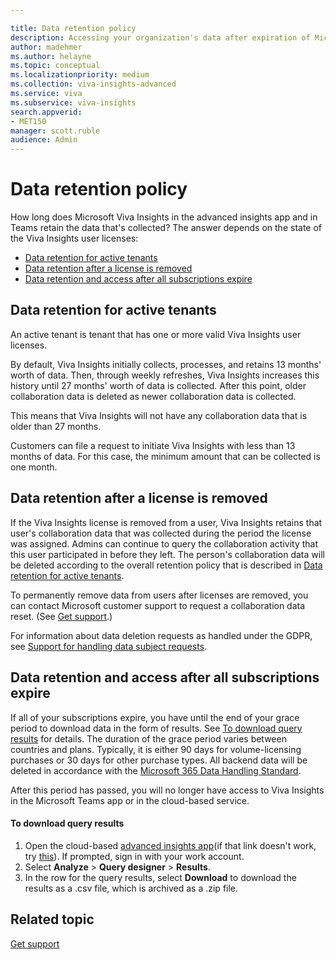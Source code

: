 ```yaml
---

title: Data retention policy
description: Accessing your organization's data after expiration of Microsoft Viva Insights subscriptions or removal of licenses
author: madehmer
ms.author: helayne
ms.topic: conceptual
ms.localizationpriority: medium 
ms.collection: viva-insights-advanced 
ms.service: viva 
ms.subservice: viva-insights 
search.appverid: 
- MET150 
manager: scott.ruble
audience: Admin
---
```


# Data retention policy

How long does Microsoft Viva Insights in the advanced insights app and in Teams retain the data that's collected? The answer depends on the state of the Viva Insights user licenses:

* [Data retention for active tenants](#data-retention-for-active-tenants)
* [Data retention after a license is removed](#data-retention-after-a-license-is-removed)
* [Data retention and access after all subscriptions expire](#data-retention-and-access-after-all-subscriptions-expire)

## Data retention for active tenants

An active tenant is tenant that has one or more valid Viva Insights user licenses.

By default, Viva Insights initially collects, processes, and retains 13 months' worth of data. Then, through weekly refreshes, Viva Insights increases this history until 27 months' worth of data is collected. After this point, older collaboration data is deleted as newer collaboration data is collected.

This means that Viva Insights will not have any collaboration data that is older than 27 months.

Customers can file a request to initiate Viva Insights with less than 13 months of data. For this case, the minimum amount that can be collected is one month.

## Data retention after a license is removed

If the Viva Insights license is removed from a user, Viva Insights retains that user's collaboration data that was collected during the period the license was assigned. Admins can continue to query the collaboration activity that this user participated in before they left. The person's collaboration data will be deleted according to the overall retention policy that is described in [Data retention for active tenants](#data-retention-for-active-tenants).

To permanently remove data from users after licenses are removed, you can contact Microsoft customer support to request a collaboration data reset. (See [Get support](../overview/getting-support.md).)

For information about data deletion requests as handled under the GDPR, see [Support for handling data subject requests](data-protection-considerations.md#support-for-handling-data-subject-requests).

## Data retention and access after all subscriptions expire

If all of your subscriptions expire, you have until the end of your grace period to download data in the form of results. See [To download query results](#to-download-query-results) for details. The duration of the grace period varies between countries and plans. Typically, it is either 90 days for volume-licensing purchases or 30 days for other purchase types. All backend data will be deleted in accordance with the [Microsoft 365 Data Handling Standard](/office365/Enterprise/office-365-data-retention-deletion-and-destruction-overview).

After this period has passed, you will no longer have access to Viva Insights in the Microsoft Teams app or in the cloud-based service.

#### To download query results

1. Open the cloud-based [advanced insights app](https://workplaceanalytics.office.com/)(if that link doesn't work, try [this](https://workplaceanalytics-eu.office.com/)). If prompted, sign in with your work account.
2. Select **Analyze** > **Query designer** > **Results**.
3. In the row for the query results, select **Download** to download the results as a .csv file, which is archived as a .zip file.

## Related topic

[Get support](../overview/getting-support.md)
